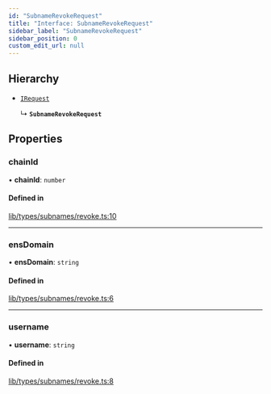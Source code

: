 ```yaml
---
id: "SubnameRevokeRequest"
title: "Interface: SubnameRevokeRequest"
sidebar_label: "SubnameRevokeRequest"
sidebar_position: 0
custom_edit_url: null
---
```


## Hierarchy

- [`IRequest`](IRequest.md)

  ↳ **`SubnameRevokeRequest`**

## Properties

### chainId

• **chainId**: `number`

#### Defined in

[lib/types/subnames/revoke.ts:10](https://github.com/JustaName-id/JustaName-sdk/blob/5718518/packages/@justaname.id/sdk/src/lib/types/subnames/revoke.ts#L10)

___

### ensDomain

• **ensDomain**: `string`

#### Defined in

[lib/types/subnames/revoke.ts:6](https://github.com/JustaName-id/JustaName-sdk/blob/5718518/packages/@justaname.id/sdk/src/lib/types/subnames/revoke.ts#L6)

___

### username

• **username**: `string`

#### Defined in

[lib/types/subnames/revoke.ts:8](https://github.com/JustaName-id/JustaName-sdk/blob/5718518/packages/@justaname.id/sdk/src/lib/types/subnames/revoke.ts#L8)
